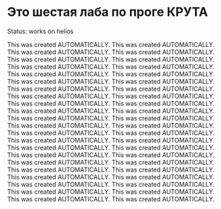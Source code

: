 # Это шестая лаба по проге КРУТА
Status: works on helios



This was created AUTOMATICALLY.
This was created AUTOMATICALLY.
This was created AUTOMATICALLY.
This was created AUTOMATICALLY.
This was created AUTOMATICALLY.
This was created AUTOMATICALLY.
This was created AUTOMATICALLY.
This was created AUTOMATICALLY.
This was created AUTOMATICALLY.
This was created AUTOMATICALLY.
This was created AUTOMATICALLY.
This was created AUTOMATICALLY.
This was created AUTOMATICALLY.
This was created AUTOMATICALLY.
This was created AUTOMATICALLY.
This was created AUTOMATICALLY.
This was created AUTOMATICALLY.
This was created AUTOMATICALLY.
This was created AUTOMATICALLY.
This was created AUTOMATICALLY.
This was created AUTOMATICALLY.
This was created AUTOMATICALLY.
This was created AUTOMATICALLY.
This was created AUTOMATICALLY.
This was created AUTOMATICALLY.
This was created AUTOMATICALLY.
This was created AUTOMATICALLY.
This was created AUTOMATICALLY.
This was created AUTOMATICALLY.
This was created AUTOMATICALLY.
This was created AUTOMATICALLY.
This was created AUTOMATICALLY.
This was created AUTOMATICALLY.
This was created AUTOMATICALLY.
This was created AUTOMATICALLY.
This was created AUTOMATICALLY.
This was created AUTOMATICALLY.
This was created AUTOMATICALLY.
This was created AUTOMATICALLY.
This was created AUTOMATICALLY.
This was created AUTOMATICALLY.
This was created AUTOMATICALLY.
This was created AUTOMATICALLY.
This was created AUTOMATICALLY.
